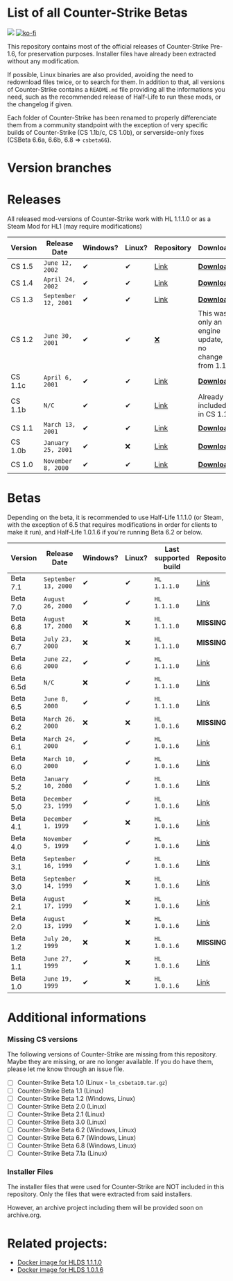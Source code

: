 # List of all Counter-Strike Betas 

[![](https://c5.patreon.com/external/logo/become_a_patron_button.png)](https://patreon.baseq.fr)
[![ko-fi](https://ko-fi.com/img/githubbutton_sm.svg)](https://ko-fi.com/P5P27UZHV)

This repository contains most of the official releases of Counter-Strike Pre-1.6, for preservation purposes. Installer files have already been extracted without any modification.

If possible, Linux binaries are also provided, avoiding the need to redownload files twice, or to search for them. In addition to that, all versions of Counter-Strike contains a `README.md` file providing all the informations you need, such as the recommended release of Half-Life to run these mods, or the changelog if given.

Each folder of Counter-Strike has been renamed to properly differenciate them from a community standpoint with the exception of very specific builds of Counter-Strike (CS 1.1b/c, CS 1.0b), or serverside-only fixes (CSBeta 6.6a, 6.6b, 6.8 => `csbeta66`).

# Version branches

# Releases
All released mod-versions of Counter-Strike work with HL 1.1.1.0 or as a Steam Mod for HL1 (may require modifications)

| Version | Release Date | Windows? | Linux? | Repository | Download |
| -------- | ------- | -------- | -------- | -------- | -------- |
| CS 1.5 | `June 12, 2002` | ✔ | ✔ | [Link](https://github.com/Ch0wW/counterstrike-betas/tree/cs15_retail) | [**Download**](https://github.com/Ch0wW/counterstrike-betas/archive/refs/heads/cs15_retail.zip) |
| CS 1.4 | `April 24, 2002` | ✔ | ✔ | [Link](https://github.com/Ch0wW/counterstrike-betas/tree/cs14_retail) | [**Download**](https://github.com/Ch0wW/counterstrike-betas/archive/refs/heads/cs14_retail.zip) |
| CS 1.3 | `September 12, 2001` | ✔ | ✔ | [Link](https://github.com/Ch0wW/counterstrike-betas/tree/cs13_retail) | [**Download**](https://github.com/Ch0wW/counterstrike-betas/archive/refs/heads/cs13_retail.zip) |
| CS 1.2 | `June 30, 2001` | ✔ | ✔ | [❌](https://github.com/Ch0wW/counterstrike-betas/tree/cs11_retail) | This was only an engine update, no change from 1.1 |
| CS 1.1c | `April 6, 2001` | ✔ | ✔ | [Link](https://github.com/Ch0wW/counterstrike-betas/tree/cs11_retail) | [**Download**](https://github.com/Ch0wW/counterstrike-betas/archive/refs/heads/cs11_retail.zip) |
| CS 1.1b | `N/C` | ✔ | ✔ | [Link](https://github.com/Ch0wW/counterstrike-betas/tree/cs11_retail) | Already included in CS 1.1 |
| CS 1.1 | `March 13, 2001` | ✔ | ✔ | [Link](https://github.com/Ch0wW/counterstrike-betas/tree/a98571c1aa4ca3f3a6f42c8848727b34db618bf0) | [**Download**](https://github.com/Ch0wW/counterstrike-betas/archive/a98571c1aa4ca3f3a6f42c8848727b34db618bf0.zip) |
| CS 1.0b | `January 25, 2001` | ✔ | ❌ | [Link](https://github.com/Ch0wW/counterstrike-betas/tree/cs10_retail) | [**Download**](https://github.com/Ch0wW/counterstrike-betas/archive/refs/heads/cs10_retail.zip) |
| CS 1.0 | `November 8, 2000` | ✔ | ✔ | [Link](https://github.com/Ch0wW/counterstrike-betas/tree/ab6a359832dac535b4e4f25c7d15e724ea514cc1) | [**Download**](https://github.com/Ch0wW/counterstrike-betas/archive/ab6a359832dac535b4e4f25c7d15e724ea514cc1.zip) |

# Betas

Depending on the beta, it is recommended to use Half-Life 1.1.1.0 (or Steam, with the exception of 6.5 that requires modifications in order for clients to make it run), and Half-Life 1.0.1.6 if you're running Beta 6.2 or below. 

| Version | Release Date | Windows? | Linux? | Last supported build | Repository | Download |
| -------- | ------- | ------- | -------- | -------- | -------- | ------- |
| Beta 7.1 | `September 13, 2000` |  ✔ | ✔ | `HL 1.1.1.0` | [Link](https://github.com/Ch0wW/counterstrike-betas/tree/csbeta71) | [**Download**](https://github.com/Ch0wW/counterstrike-betas/archive/refs/heads/csbeta71.zip) |
| Beta 7.0 | `August 26, 2000` | ✔ | ✔ | `HL 1.1.1.0` | [Link](https://github.com/Ch0wW/counterstrike-betas/tree/csbeta70) | [**Download**](https://github.com/Ch0wW/counterstrike-betas/archive/refs/heads/csbeta70.zip) |
| Beta 6.8 | `August 17, 2000` | ❌ | ❌ | `HL 1.1.1.0` | **MISSING** | **MISSING** |
| Beta 6.7 | `July 23, 2000` | ❌ | ❌ | `HL 1.1.1.0` | **MISSING** | **MISSING** |
| Beta 6.6 | `June 22, 2000` | ✔ | ✔ | `HL 1.1.1.0` | [Link](https://github.com/Ch0wW/counterstrike-betas/tree/csbeta66) | [**Download**](https://github.com/Ch0wW/counterstrike-betas/archive/refs/heads/csbeta66.zip) |
| Beta 6.5d | `N/C` | ❌ | ✔ | `HL 1.1.1.0` | [Link](https://github.com/Ch0wW/counterstrike-betas/tree/csbeta65) | [**Download**](https://github.com/Ch0wW/counterstrike-betas/archive/refs/heads/csbeta65.zip) |
| Beta 6.5 | `June 8, 2000` | ✔ | ✔ | `HL 1.1.1.0` | [Link](https://github.com/Ch0wW/counterstrike-betas/tree/0ce5e4e8c1fdbc69fc1720dafa5a5e3ce1eef16d) | [**Download**](https://github.com/Ch0wW/counterstrike-betas/archive/0ce5e4e8c1fdbc69fc1720dafa5a5e3ce1eef16d.zip) |
| Beta 6.2 | `March 26, 2000` | ❌ | ❌ | `HL 1.0.1.6` | **MISSING** | **MISSING** |
| Beta 6.1 | `March 24, 2000` | ✔ | ✔ | `HL 1.0.1.6` | [Link](https://github.com/Ch0wW/counterstrike-betas/tree/csbeta61) | [**Download**](https://github.com/Ch0wW/counterstrike-betas/archive/refs/heads/csbeta61.zip) |
| Beta 6.0 | `March 10, 2000` | ✔ | ✔ | `HL 1.0.1.6` | [Link](https://github.com/Ch0wW/counterstrike-betas/tree/csbeta60) | [**Download**](https://github.com/Ch0wW/counterstrike-betas/archive/refs/heads/csbeta60.zip) |
| Beta 5.2 | `January 10, 2000` | ✔ | ✔ | `HL 1.0.1.6` | [Link](https://github.com/Ch0wW/counterstrike-betas/tree/csbeta52) | [**Download**](https://github.com/Ch0wW/counterstrike-betas/archive/refs/heads/csbeta52.zip) |
| Beta 5.0 | `December 23, 1999` | ✔ | ✔ | `HL 1.0.1.6` | [Link](https://github.com/Ch0wW/counterstrike-betas/tree/csbeta50) | [**Download**](https://github.com/Ch0wW/counterstrike-betas/archive/refs/heads/csbeta50.zip) |
| Beta 4.1 | `December 1, 1999` | ✔ | ❌ | `HL 1.0.1.6` | [Link](https://github.com/Ch0wW/counterstrike-betas/tree/csbeta41) | [**Download**](https://github.com/Ch0wW/counterstrike-betas/archive/refs/heads/csbeta41.zip) |
| Beta 4.0 | `November 5, 1999` | ✔ | ✔ | `HL 1.0.1.6` | [Link](https://github.com/Ch0wW/counterstrike-betas/tree/csbeta40) | [**Download**](https://github.com/Ch0wW/counterstrike-betas/archive/refs/heads/csbeta40.zip) |
| Beta 3.1 | `September 16, 1999` | ✔ | ✔ | `HL 1.0.1.6` | [Link](https://github.com/Ch0wW/counterstrike-betas/tree/csbeta31) | [**Download**](https://github.com/Ch0wW/counterstrike-betas/archive/refs/heads/csbeta31.zip) |
| Beta 3.0 | `September 14, 1999` | ✔ | ❌ | `HL 1.0.1.6` | [Link](https://github.com/Ch0wW/counterstrike-betas/tree/csbeta30) | [**Download**](https://github.com/Ch0wW/counterstrike-betas/archive/refs/heads/csbeta30.zip) |
| Beta 2.1 | `August 17, 1999` | ✔ | ❌ | `HL 1.0.1.6` | [Link](https://github.com/Ch0wW/counterstrike-betas/tree/csbeta21) | [**Download**](https://github.com/Ch0wW/counterstrike-betas/archive/refs/heads/csbeta21.zip) |
| Beta 2.0 | `August 13, 1999` | ✔ | ❌ | `HL 1.0.1.6` | [Link](https://github.com/Ch0wW/counterstrike-betas/tree/csbeta20) | [**Download**](https://github.com/Ch0wW/counterstrike-betas/archive/refs/heads/csbeta20.zip) |
| Beta 1.2 | `July 20, 1999` | ❌ | ❌ | `HL 1.0.1.6` | **MISSING** | **MISSING** |
| Beta 1.1 | `June 27, 1999` | ✔ | ❌ | `HL 1.0.1.6` | [Link](https://github.com/Ch0wW/counterstrike-betas/tree/csbeta11) | [**Download**](https://github.com/Ch0wW/counterstrike-betas/archive/refs/heads/csbeta11.zip) |
| Beta 1.0 | `June 19, 1999` | ✔ | ❌ | `HL 1.0.1.6` | [Link](https://github.com/Ch0wW/counterstrike-betas/tree/csbeta10) | [**Download**](https://github.com/Ch0wW/counterstrike-betas/archive/refs/heads/csbeta10.zip) |

# Additional informations

### Missing CS versions
The following versions of Counter-Strike are missing from this repository. Maybe they are missing, or are no longer available. If you do have them, please let me know through an issue file.
- [ ] Counter-Strike Beta 1.0 (Linux - `ln_csbeta10.tar.gz`)
- [ ] Counter-Strike Beta 1.1 (Linux)
- [ ] Counter-Strike Beta 1.2 (Windows, Linux)
- [ ] Counter-Strike Beta 2.0 (Linux)
- [ ] Counter-Strike Beta 2.1 (Linux)
- [ ] Counter-Strike Beta 3.0 (Linux)
- [ ] Counter-Strike Beta 6.2 (Windows, Linux)
- [ ] Counter-Strike Beta 6.7 (Windows, Linux)
- [ ] Counter-Strike Beta 6.8 (Windows, Linux)
- [ ] Counter-Strike Beta 7.1a (Linux)

### Installer Files
The installer files that were used for Counter-Strike are NOT included in this repository. Only the files that were extracted from said installers.

However, an archive project including them will be provided soon on archive.org.

# Related projects:
- [Docker image for HLDS 1.1.1.0](https://github.com/Ch0wW/docker-hlds-won2)
- [Docker image for HLDS 1.0.1.6](https://github.com/Ch0wW/docker-hlds-won2-1016)
